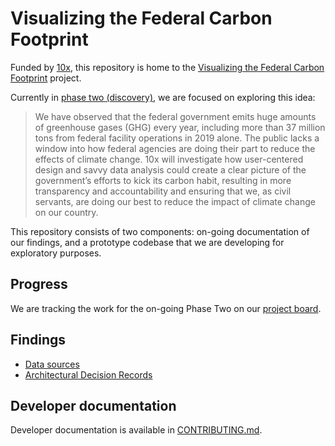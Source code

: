 # Visualizing the Federal Carbon Footprint

Funded by [10x](https://10x.gsa.gov/), this repository is home to the [Visualizing the Federal Carbon Footprint](https://trello.com/c/1N9dESH2/162-visualizing-the-federal-carbon-footprint) project.

Currently in [phase two (discovery)](https://10x.gsa.gov/process/), we are focused on exploring this idea:

> We have observed that the federal government emits huge amounts of greenhouse gases (GHG) every year, including more than 37 million tons from federal facility operations in 2019 alone. The public lacks a window into how federal agencies are doing their part to reduce the effects of climate change. 10x will investigate how user-centered design and savvy data analysis could create a clear picture of the government’s efforts to kick its carbon habit, resulting in more transparency and accountability and ensuring that we, as civil servants, are doing our best to reduce the impact of climate change on our country.

This repository consists of two components: on-going documentation of our findings, and a prototype codebase that we are developing for exploratory purposes.

## Progress

We are tracking the work for the on-going Phase Two on our [project board](https://github.com/18F/federal-carbon-footprint/projects/1).

## Findings

- [Data sources](./docs/data-inventory.md)
- [Architectural Decision Records](./docs/adr)

## Developer documentation

Developer documentation is available in [CONTRIBUTING.md](./CONTRIBUTING.md).
